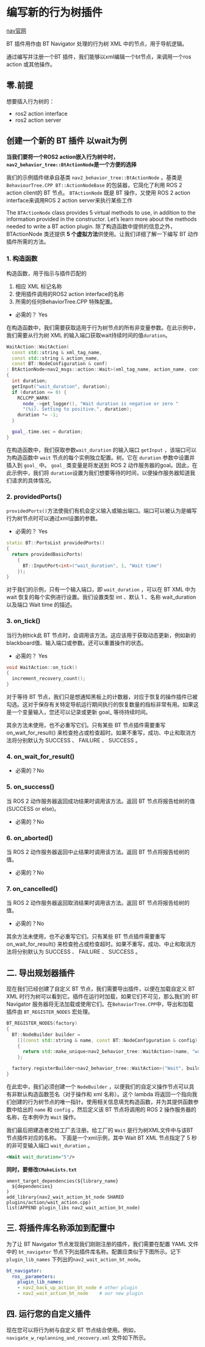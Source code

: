 #  编写新的行为树插件
[nav官网](https://navigation.ros.org/plugin_tutorials/docs/writing_new_bt_plugin.html)

BT 插件用作由 BT Navigator 处理的行为树 XML 中的节点，用于导航逻辑。

通过编写并注册一个BT 插件，我们能够以xml编辑一个bt节点，来调用一个ros action 或其他操作。
## 零.前提
想要插入行为树的：
* ros2 action interface
* ros2 action server

## 创建一个新的 BT 插件 以wait为例
**当我们要将一个ROS2 action嵌入行为树中时，`nav2_behavior_tree::BtActionNode`是一个方便的选择**


我们的示例插件继承自基类 `nav2_behavior_tree::BtActionNode` 。基类是`BehaviourTree.CPP BT::ActionNodeBase` 的包装器，它简化了利用 ROS 2 action client的 BT 节点。 `BTActionNode` 既是 BT 操作，又使用 ROS 2 action interface来调用ROS 2 action server来执行某些工作

The `BTActionNode` class provides 5 virtual methods to use, in addition to the information provided in the constructor. Let’s learn more about the methods needed to write a BT action plugin.
除了构造函数中提供的信息之外， BTActionNode 类还提供 **5 个虚拟方法**供使用。让我们详细了解一下编写 BT 动作插件所需的方法。

### 1. 构造函数

构造函数，用于指示与插件匹配的
1. 相应 XML 标记名称
2. 使用插件调用的ROS2 action interface的名称
3. 所需的任何BehaviorTree.CPP 特殊配置。
* 必需的？ Yes


在构造函数中，我们需要获取适用于行为树节点的所有非变量参数。在此示例中，我们需要从行为树 XML 的输入端口获取wait持续时间的值`duration`。
```cpp
WaitAction::WaitAction(
  const std::string & xml_tag_name,
  const std::string & action_name,
  const BT::NodeConfiguration & conf)
: BtActionNode<nav2_msgs::action::Wait>(xml_tag_name, action_name, conf)
{
  int duration;
  getInput("wait_duration", duration);
  if (duration <= 0) {
    RCLCPP_WARN(
      node_->get_logger(), "Wait duration is negative or zero "
      "(%i). Setting to positive.", duration);
    duration *= -1;
  }

  goal_.time.sec = duration;
}
```
在构造函数中，我们获取参数`wait_duration` 的输入端口 `getInput` ，该端口可以为构造函数中 `wait` 节点的每个实例独立配置。树。它在 `duration` 参数中设置并插入到 `goal_` 中。 `goal_` 类变量是将发送到 ROS 2 动作服务器的goal。因此，在此示例中，我们将    `duration`设置为我们想要等待的时间，以便操作服务器知道我们请求的具体情况。

### 2. providedPorts() 

`providedPorts()`方法使我们有机会定义输入或输出端口。端口可以​​被认为是编写行为树节点时可以通过xml设置的参数。
* 必需的？ Yes


```cpp
static BT::PortsList providedPorts()
{
  return providedBasicPorts(
    {
      BT::InputPort<int>("wait_duration", 1, "Wait time")
    });
}
```
对于我们的示例，只有一个输入端口，即 `wait_duration` ，可以在 BT XML 中为 wait 恢复的每个实例进行设置。我们设置类型 int 、默认 1 、名称 wait_duration 以及端口 Wait time 的描述。

### 3. on_tick()

当行为树tick此 BT 节点时，会调用该方法。这应该用于获取动态更新，例如新的blackboard值、输入端口或参数。还可以重置操作的状态。
* 必需的？ Yes
```cpp
void WaitAction::on_tick()
{
  increment_recovery_count();
}
```

对于等待 BT 节点，我们只是想通知黑板上的计数器，对应于恢复的操作插件已被勾选。这对于保存有关特定导航运行期间执行的恢复数量的指标非常有用。如果这是一个变量输入，您还可以记录或更新 goal_ 等待持续时间。

其余方法未使用，也不必重写它们。只有某些 BT 节点插件需要重写 on_wait_for_result() 来检查抢占或检查超时。如果不重写，成功、中止和取消方法将分别默认为 SUCCESS 、 FAILURE 、 SUCCESS 。

### 4. on_wait_for_result()

* 必需的？No

### 5. on_success()

当 ROS 2 动作服务器返回成功结果时调用该方法。返回 BT 节点将报告给树的值(SUCCESS or else)。

* 必需的？No

### 6. on_aborted()


当 ROS 2 动作服务器返回中止结果时调用该方法。返回 BT 节点将报告给树的值。

* 必需的？No

### 7. on_cancelled()

当 ROS 2 动作服务器返回取消结果时调用该方法。返回 BT 节点将报告给树的值。

* 必需的？No

其余方法未使用，也不必重写它们。只有某些 BT 节点插件需要重写 on_wait_for_result() 来检查抢占或检查超时。如果不重写，成功、中止和取消方法将分别默认为 SUCCESS 、 FAILURE 、 SUCCESS 。
## 二. 导出规划器插件

现在我们已经创建了自定义 BT 节点，我们需要导出插件，以便在加载自定义 BT XML 时行为树可以看到它。插件在运行时加载，如果它们不可见，那么我们的 BT Navigator 服务器将无法加载或使用它们。在`BehaviorTree.CPP`中，导出和加载插件由 `BT_REGISTER_NODES` 宏处理。

```cpp
BT_REGISTER_NODES(factory)
{
  BT::NodeBuilder builder =
    [](const std::string & name, const BT::NodeConfiguration & config)
    {
      return std::make_unique<nav2_behavior_tree::WaitAction>(name, "wait", config);
    };

  factory.registerBuilder<nav2_behavior_tree::WaitAction>("Wait", builder);
}
```
在此宏中，我们必须创建一个 `NodeBuilder` ，以便我们的自定义操作节点可以具有非默认构造函数签名（对于操作和 xml 名称）。这个 lambda 将返回一个指向我们创建的行为树节点的唯一指针。使用相关信息填充构造函数，并为其提供函数参数中给出的 `name` 和 `config` 。然后定义该 BT 节点将调用的 ROS 2 操作服务器的名称，在本例中为 `Wait` 操作。

我们最后把建造者交给工厂去注册。给工厂的 `Wait` 是行为树XML文件中与该BT节点插件对应的名称。
下面是一个xml示例，其中 Wait BT XML 节点指定了 5 秒的非可变输入端口 `wait_duration` 。
```xml
<Wait wait_duration="5"/>
```

**同时，要修改`CMakeLists.txt`**
```
ament_target_dependencies(${library_name}
  ${dependencies}
)
add_library(nav2_wait_action_bt_node SHARED plugins/action/wait_action.cpp)
list(APPEND plugin_libs nav2_wait_action_bt_node)
```
## 三. 将插件库名称添加到配置中

为了让 BT Navigator 节点发现我们刚刚注册的插件，我们需要在配置 YAML 文件中的 `bt_navigator` 节点下列出插件库名称。配置应类似于下图所示。记下`plugin_lib_names` 下列出的`nav2_wait_action_bt_node`。
```yaml
bt_navigator:
  ros__parameters:
    plugin_lib_names:
    - nav2_back_up_action_bt_node # other plugin
    - nav2_wait_action_bt_node    # our new plugin
```
## 四. 运行您的自定义插件

现在您可以将行为树与自定义 BT 节点结合使用。例如， `navigate_w_replanning_and_recovery.xml` 文件如下所示。